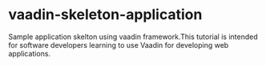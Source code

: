 vaadin-skeleton-application
==========================

Sample application skelton using vaadin framework.This tutorial is intended for software developers learning to use Vaadin for developing web applications.
